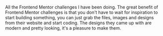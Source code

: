All the Frontend Mentor challenges I have been doing.
The great benefit of Frontend Mentor challenges is that you don't have to wait for inspiration to start building something, you can just grab the files, images and designs from their website and start coding. The designs they came up with are modern and pretty looking, it's a pleasure to make them.
